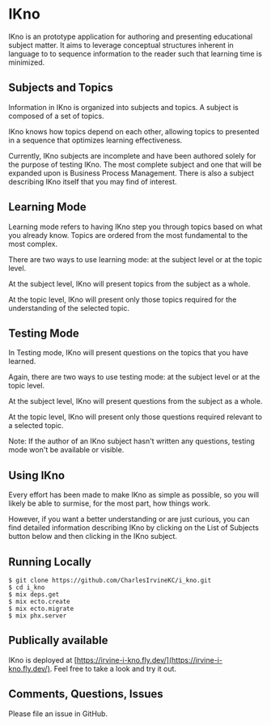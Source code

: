 # IKno

IKno is an prototype application for authoring and presenting educational subject matter. It aims to leverage conceptual structures inherent in language to to sequence information to the reader such that learning time is minimized.

## Subjects and Topics

Information in IKno is organized into subjects and topics. A subject is composed of a set of topics.

IKno knows how topics depend on each other, allowing topics to presented in a sequence that optimizes learning effectiveness.

Currently, IKno subjects are incomplete and have been authored solely for the purpose of testing IKno. The most complete subject and one that will be expanded upon is Business Process Management. There is also a subject describing IKno itself that you may find of interest.

## Learning Mode

Learning mode refers to having IKno step you through topics based on what you already know. Topics are ordered from the most fundamental to the most complex.

There are two ways to use learning mode: at the subject level or at the topic level.

At the subject level, IKno will present topics from the subject as a whole.

At the topic level, IKno will present only those topics required for the understanding of the selected topic.

## Testing Mode

In Testing mode, IKno will present questions on the topics that you have learned.

Again, there are two ways to use testing mode: at the subject level or at the topic level.

At the subject level, IKno will present questions from the subject as a whole.

At the topic level, IKno will present only those questions required relevant to a selected topic.

Note: If the author of an IKno subject hasn't written any questions, testing mode won't be available or visible.

## Using IKno

Every effort has been made to make IKno as simple as possible, so you will likely be able to surmise, for the most part, how things work.

However, if you want a better understanding or are just curious, you can find detailed information describing IKno by clicking on the List of Subjects button below and then clicking in the IKno subject.

## Running Locally
````
$ git clone https://github.com/CharlesIrvineKC/i_kno.git
$ cd i_kno
$ mix deps.get
$ mix ecto.create
$ mix ecto.migrate
$ mix phx.server
````

## Publically available

IKno is deployed at [https://irvine-i-kno.fly.dev/](https://irvine-i-kno.fly.dev/). Feel free to take a look and try it out.

## Comments, Questions, Issues

Please file an issue in GitHub.
